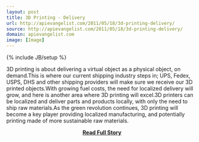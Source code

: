 ```yaml
---
layout: post
title: 3D Printing - Delivery
url: http://apievangelist.com/2011/05/18/3d-printing-delivery/
source: http://apievangelist.com/2011/05/18/3d-printing-delivery/
domain: apievangelist.com
image: [Image]
---
```

{% include JB/setup %}<p>3D printing is about delivering a virtual object as a physical object, on demand.This is where our current shipping industry steps in;  UPS, Fedex, USPS, DHS and other shipping providers will make sure we receive our 3D printed objects.With growing fuel costs, the need for localized delivery will grow, and here is another area where 3D printing will excel.3D printers can be localized and deliver parts and products locally, with only the need to ship raw materials.As the green revolution continues, 3D printing will become a key player providing localized manufacturing, and potentially printing made of more sustainable raw materials.</p>
<center><p><a href="http://apievangelist.com/2011/05/18/3d-printing-delivery/" style='padding:25px; font-sze:18px; font-weight: bold;'>Read Full Story</a></p></center>
